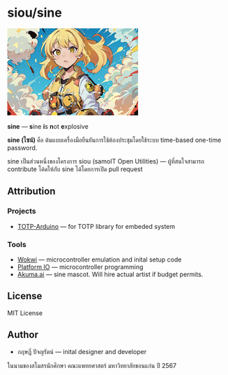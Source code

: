 # siou/sine

![](./doc/mascot-ai-1.png)

**sine** — **s**ine **i**s **n**ot **e**xplosive

**sine (ไซน์)** คือ ต้นแบบเครื่องมือยืนยันการใช้ห้องประชุมโดยใช้ระบบ time-based one-time password. 

sine เป็นส่วนหนึ่งของโครงการ siou (samoIT Open Utilities) — ผู้ที่สนใจสามารถ contribute โค้ดให้กับ sine ได้โดยการเปิด pull request

## Attribution
### Projects
- [TOTP-Arduino](https://github.com/lucadentella/TOTP-Arduino) — for TOTP library for embeded system

### Tools
- [Wokwi](https://wokwi.com/) — microcontroller emulation and inital setup code
- [Platform IO](https://platformio.org/platformio-ide) — microcontroller programming
- [Akuma.ai](https://akuma.ai/) — sine mascot. Will hire actual artist if budget permits.

## License
MIT License

## Author
- กฤษฎิ์ ปัจญรัตน์ — inital designer and developer

ในนามของสโมสรนักศึกษา คณะแพทยศาสตร์ มหาวิทยาลัยขอนแก่น ปี 2567